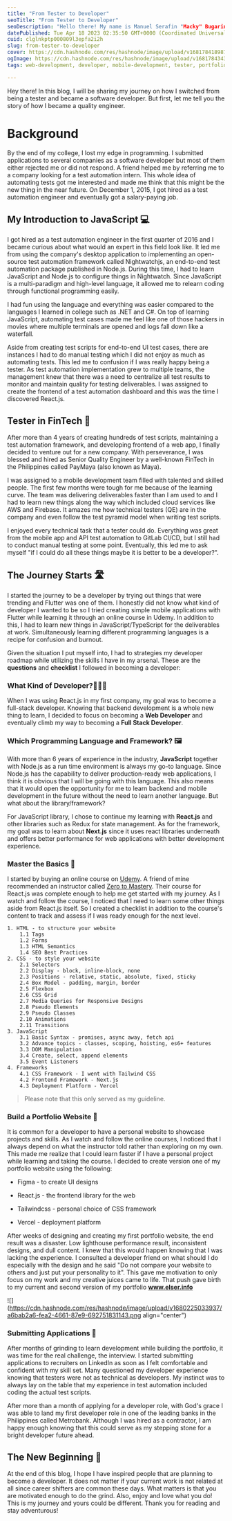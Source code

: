 ```yaml
---
title: "From Tester to Developer"
seoTitle: "From Tester to Developer"
seoDescription: "Hello there! My name is Manuel Serafin "Macky" Bugarin. This blog contains my journey from being a tester to software developer."
datePublished: Tue Apr 18 2023 02:35:50 GMT+0000 (Coordinated Universal Time)
cuid: clglnkptp000809l3epfa2i2h
slug: from-tester-to-developer
cover: https://cdn.hashnode.com/res/hashnode/image/upload/v1681784189876/c4a4295f-bc52-48a9-86dd-5367e1dccb58.jpeg
ogImage: https://cdn.hashnode.com/res/hashnode/image/upload/v1681784343833/ca3235d4-9ead-4c5e-b3da-e702b1cd4a02.jpeg
tags: web-development, developer, mobile-development, tester, portfoliowebsite

---
```


Hey there! In this blog, I will be sharing my journey on how I switched from being a tester and became a software developer. But first, let me tell you the story of how I became a quality engineer.

# Background

By the end of my college, I lost my edge in programming. I submitted applications to several companies as a software developer but most of them either rejected me or did not respond. A friend helped me by referring me to a company looking for a test automation intern. This whole idea of automating tests got me interested and made me think that this might be the new thing in the near future. On December 1, 2015, I got hired as a test automation engineer and eventually got a salary-paying job.

## My Introduction to JavaScript 💻

I got hired as a test automation engineer in the first quarter of 2016 and I became curious about what would an expert in this field look like. It led me from using the company's desktop application to implementing an open-source test automation framework called Nightwatchjs, an end-to-end test automation package published in Node.js. During this time, I had to learn JavaScript and Node.js to configure things in Nightwatch. Since JavaScript is a multi-paradigm and high-level language, it allowed me to relearn coding through functional programming easily.

I had fun using the language and everything was easier compared to the languages I learned in college such as .NET and C#. On top of learning JavaScript, automating test cases made me feel like one of those hackers in movies where multiple terminals are opened and logs fall down like a waterfall.

Aside from creating test scripts for end-to-end UI test cases, there are instances I had to do manual testing which I did not enjoy as much as automating tests. This led me to confusion if I was really happy being a tester. As test automation implementation grew to multiple teams, the management knew that there was a need to centralize all test results to monitor and maintain quality for testing deliverables. I was assigned to create the frontend of a test automation dashboard and this was the time I discovered React.js.

## Tester in FinTech 📲

After more than 4 years of creating hundreds of test scripts, maintaining a test automation framework, and developing frontend of a web app, I finally decided to venture out for a new company. With perseverance, I was blessed and hired as Senior Quality Engineer by a well-known FinTech in the Philippines called PayMaya (also known as Maya).

I was assigned to a mobile development team filled with talented and skilled people. The first few months were tough for me because of the learning curve. The team was delivering deliverables faster than I am used to and I had to learn new things along the way which included cloud services like AWS and Firebase. It amazes me how technical testers (QE) are in the company and even follow the test pyramid model when writing test scripts.

I enjoyed every technical task that a tester could do. Everything was great from the mobile app and API test automation to GitLab CI/CD, but I still had to conduct manual testing at some point. Eventually, this led me to ask myself "if I could do all these things maybe it is better to be a developer?".

## The Journey Starts 🛣

I started the journey to be a developer by trying out things that were trending and Flutter was one of them. I honestly did not know what kind of developer I wanted to be so I tried creating simple mobile applications with Flutter while learning it through an online course in Udemy. In addition to this, I had to learn new things in JavaScript/TypeScript for the deliverables at work. Simultaneously learning different programming languages is a recipe for confusion and burnout.

Given the situation I put myself into, I had to strategies my developer roadmap while utilizing the skills I have in my arsenal. These are the **questions** and **checklist** I followed in becoming a developer:

### What Kind of Developer?👨🏾‍💻

When I was using React.js in my first company, my goal was to become a full-stack developer. Knowing that backend development is a whole new thing to learn, I decided to focus on becoming a **Web Developer** and eventually climb my way to becoming a **Full Stack Developer**.

### Which Programming Language and Framework? 🖼️

With more than 6 years of experience in the industry, **JavaScript** together with Node.js as a run time environment is always my go-to language. Since Node.js has the capability to deliver production-ready web applications, I think it is obvious that I will be going with this language. This also means that it would open the opportunity for me to learn backend and mobile development in the future without the need to learn another language. But what about the library/framework?

For JavaScript library, I chose to continue my learning with **React.js** and other libraries such as Redux for state management. As for the framework, my goal was to learn about **Next.js** since it uses react libraries underneath and offers better performance for web applications with better development experience.

### Master the Basics 🤺

I started by buying an online course on [Udemy](https://www.udemy.com/). A friend of mine recommended an instructor called [Zero to Mastery](https://zerotomastery.io/). Their course for React.js was complete enough to help me get started with my journey. As I watch and follow the course, I noticed that I need to learn some other things aside from React.js itself. So I created a checklist in addition to the course's content to track and assess if I was ready enough for the next level.

```plaintext
1. HTML - to structure your website
    1.1 Tags
    1.2 Forms
    1.3 HTML Semantics
    1.4 SEO Best Practices
2. CSS - to style your website
    2.1 Selectors 
    2.2 Display - block, inline-block, none
    2.3 Positions - relative, static, absolute, fixed, sticky
    2.4 Box Model - padding, margin, border
    2.5 Flexbox
    2.6 CSS Grid
    2.7 Media Queries for Responsive Designs
    2.8 Pseudo Elements
    2.9 Pseudo Classes
    2.10 Animations
    2.11 Transitions
3. JavaScript
    3.1 Basic Syntax - promises, async away, fetch api
    3.2 Advance topics - classes, scoping, hoisting, es6+ features
    3.3 DOM Manipulation 
    3.4 Create, select, append elements
    3.5 Event Listeners
4. Frameworks
    4.1 CSS Framework - I went with Tailwind CSS
    4.2 Frontend Framework - Next.js
    4.3 Deployment Platform - Vercel
```

> Please note that this only served as my guideline.

### Build a Portfolio Website 🎴

It is common for a developer to have a personal website to showcase projects and skills. As I watch and follow the online courses, I noticed that I always depend on what the instructor told rather than exploring on my own. This made me realize that I could learn faster if I have a personal project while learning and taking the course. I decided to create version one of my portfolio website using the following:

* Figma - to create UI designs
    
* React.js - the frontend library for the web
    
* Tailwindcss - personal choice of CSS framework
    
* Vercel - deployment platform
    

After weeks of designing and creating my first portfolio website, the end result was a disaster. Low lighthouse performance result, inconsistent designs, and dull content. I knew that this would happen knowing that I was lacking the experience. I consulted a developer friend on what should I do especially with the design and he said "Do not compare your website to others and just put your personality to it". This gave me motivation to only focus on my work and my creative juices came to life. That push gave birth to my current and second version of my portfolio **www.elser.info**

![](https://cdn.hashnode.com/res/hashnode/image/upload/v1680225033937/a6bab2a6-fea2-4661-87e9-692751831143.png align="center")

### Submitting Applications 📄

After months of grinding to learn development while building the portfolio, it was time for the real challenge, the interview. I started submitting applications to recruiters on LinkedIn as soon as I felt comfortable and confident with my skill set. Many questioned my developer experience knowing that testers were not as technical as developers. My instinct was to always lay on the table that my experience in test automation included coding the actual test scripts.

After more than a month of applying for a developer role, with God's grace I was able to land my first developer role in one of the leading banks in the Philippines called Metrobank. Although I was hired as a contractor, I am happy enough knowing that this could serve as my stepping stone for a bright developer future ahead.

## The New Beginning 👣

At the end of this blog, I hope I have inspired people that are planning to become a developer. It does not matter if your current work is not related at all since career shifters are common these days. What matters is that you are motivated enough to do the grind. Also, enjoy and love what you do! This is my journey and yours could be different. Thank you for reading and stay adventurous!